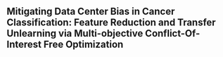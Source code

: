 ## Mitigating Data Center Bias in Cancer Classification: Feature Reduction and Transfer Unlearning via Multi-objective Conflict-Of-Interest Free Optimization

